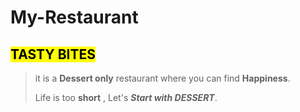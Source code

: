 # My-Restaurant

 ## <mark>**TASTY BITES** </mark> 

> it is a **Dessert only** restaurant where you can find **Happiness**. 
>
> Life is too **short** , Let's ***Start with DESSERT***.